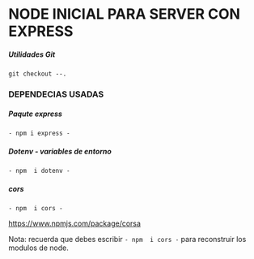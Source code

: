# NODE INICIAL PARA SERVER CON EXPRESS

##### Utilidades Git
```git checkout --.```

### DEPENDECIAS USADAS

##### Paqute express

`- npm i express -`

##### Dotenv  - variables de entorno

`- npm  i dotenv -`

##### cors

`- npm  i cors -`

https://www.npmjs.com/package/corsa


Nota: recuerda que debes escribir `- npm  i cors -` para reconstruir los modulos de node.